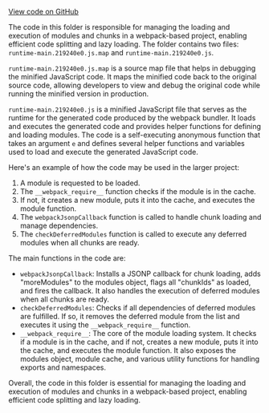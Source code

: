 [View code on GitHub](https://github.com/ergoplatform/ergo/.autodoc/docs/json/target/streams/_global/assemblyOption/_global/streams/assembly/d1611456b2abd81a733bfc1664ba7823fb3afeb4_dir/panel/static/js)

The code in this folder is responsible for managing the loading and execution of modules and chunks in a webpack-based project, enabling efficient code splitting and lazy loading. The folder contains two files: `runtime-main.219240e0.js.map` and `runtime-main.219240e0.js`.

`runtime-main.219240e0.js.map` is a source map file that helps in debugging the minified JavaScript code. It maps the minified code back to the original source code, allowing developers to view and debug the original code while running the minified version in production.

`runtime-main.219240e0.js` is a minified JavaScript file that serves as the runtime for the generated code produced by the webpack bundler. It loads and executes the generated code and provides helper functions for defining and loading modules. The code is a self-executing anonymous function that takes an argument `e` and defines several helper functions and variables used to load and execute the generated JavaScript code.

Here's an example of how the code may be used in the larger project:

1. A module is requested to be loaded.
2. The `__webpack_require__` function checks if the module is in the cache.
3. If not, it creates a new module, puts it into the cache, and executes the module function.
4. The `webpackJsonpCallback` function is called to handle chunk loading and manage dependencies.
5. The `checkDeferredModules` function is called to execute any deferred modules when all chunks are ready.

The main functions in the code are:

- `webpackJsonpCallback`: Installs a JSONP callback for chunk loading, adds "moreModules" to the modules object, flags all "chunkIds" as loaded, and fires the callback. It also handles the execution of deferred modules when all chunks are ready.
- `checkDeferredModules`: Checks if all dependencies of deferred modules are fulfilled. If so, it removes the deferred module from the list and executes it using the `__webpack_require__` function.
- `__webpack_require__`: The core of the module loading system. It checks if a module is in the cache, and if not, creates a new module, puts it into the cache, and executes the module function. It also exposes the modules object, module cache, and various utility functions for handling exports and namespaces.

Overall, the code in this folder is essential for managing the loading and execution of modules and chunks in a webpack-based project, enabling efficient code splitting and lazy loading.
